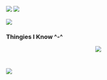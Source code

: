 <div id="cool-group">
  <img src="https://lanyard.cnrad.dev/api/1247056709881692165?showDisplayName=true&hideActivity=true"/>
  <img src="https://spotify-github-profile.kittinanx.com/api/view?uid=31znmbixpzaoquronm2udr4lxykq&cover_image=true&theme=natemoo-re&show_offline=false&background_color=000000&interchange=false&bar_color=ff005c&bar_color_cover=false">
</div>
</br>
<div id="stats">
  <img src="https://github-readme-stats.vercel.app/api?username=lovely-kui&theme=omni&show_icons=true"/>
</div>
<h3>Thingies I Know ^-^</h3>
<div id="knowledge">
  <p align="center">
    <img src="https://skillicons.dev/icons?i=ts,js,lua,python,html,css,sass,tailwind,bootstrap,react,htmx,redux,express,elysia,vite,bun,mongodb,sqlite"/>
  </p>
</div
</br>
</br>
<div id="counters">
  <p align="left">
    <img src="https://visitcount.itsvg.in/api?id=cookie-kui&label=Profile%20Views&color=5&icon=5&pretty=true"/>
  </p>
</div>

